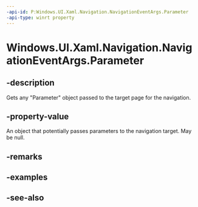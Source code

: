 ```yaml
---
-api-id: P:Windows.UI.Xaml.Navigation.NavigationEventArgs.Parameter
-api-type: winrt property
---
```


<!-- Property syntax
public object Parameter { get; }
-->

# Windows.UI.Xaml.Navigation.NavigationEventArgs.Parameter

## -description
Gets any "Parameter" object passed to the target page for the navigation.



## -property-value
An object that potentially passes parameters to the navigation target. May be null.

## -remarks

## -examples

## -see-also
